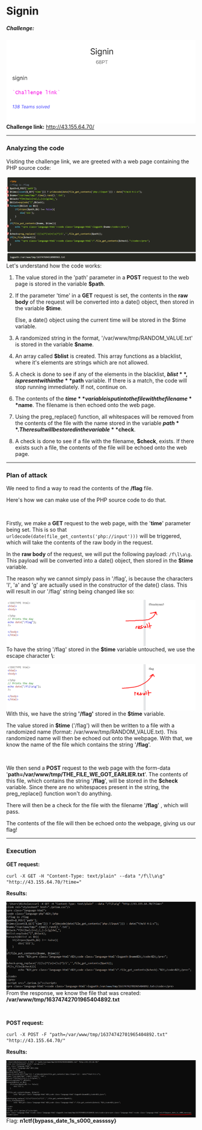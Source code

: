 # Signin

##### Challenge:

<img style="float: left;" src="screenshots/screenshot1.png">

**Challenge link:** http://43.155.64.70/

---

### Analyzing the code

Visiting the challenge link, we are greeted with a web page containing the PHP source code:

<img style="float: left;" src="screenshots/screenshot2.png">

Let's understand how the code works:

1. The value stored in the 'path' parameter in a **POST** request to the web page is stored in the variable **$path**.

2. If the parameter 'time' in a **GET** request is set, the contents in the **raw body** of the request will be converted into a date() object, then stored in the variable **$time**. 

   Else, a date() object using the current time will be stored in the $time variable.

3. A randomized string in the format, '/var/www/tmp/RANDOM_VALUE.txt' is stored in the variable **$name**.

4. An array called **$blist** is created. This array functions as a blacklist, where it's elements are strings which are not allowed.

5. A check is done to see if any of the elements in the blacklist, **$blist**, is present within the **$path** variable. If there is a match, the code will stop running immediately. If not, continue on.

6. The contents of the **$time** variable is put into the file with the filename **$name**. The filename is then echoed onto the web page.

7. Using the preg_replace() function, all whitespaces will be removed from the contents of the file with the name stored in the variable **$path**. The result will be stored in the variable **$check**.

8. A check is done to see if a file with the filename, **$check**, exists. If there exists such a file, the contents of the file will be echoed onto the web page. 

---

### Plan of attack

We need to find a way to read the contents of the **/flag** file.

Here's how we can make use of the PHP source code to do that.

<br>

Firstly, we make a **GET** request to the web page, with the '**time**' parameter being set. This is so that `urldecode(date(file_get_contents('php://input')))` will be triggered, which will take the contents of the raw body in the request.

In the **raw body** of the request, we will put the following payload: `/f\l\a\g`. This payload will be converted into a date() object, then stored in the **$time** variable.

The reason why we cannot simply pass in '/flag', is because the characters 'l', 'a' and 'g' are actually used in the constructor of the date() class. This will result in our '/flag' string being changed like so:

<img style="float: left;" src="screenshots/screenshot3.png">

To have the string '/flag' stored in the **$time** variable untouched, we use the escape character **\\**:

<img style="float: left;" src="screenshots/screenshot4.png">

With this, we have the string **'/flag'** stored in the **$time** variable.

The value stored in **$time** ('/flag') will then be written to a file with a randomized name (format: /var/www/tmp/RANDOM_VALUE.txt). This randomized name will then be echoed out onto the webpage. With that, we know the name of the file which contains the string '**/flag**'.

<br>

We then send a **POST** request to the web page with the form-data '**path=/var/www/tmp/THE_FILE_WE_GOT_EARLIER.txt**'. The contents of this file, which contains the string '**/flag**', will be stored in the **$check** variable. Since there are no whitespaces present in the string, the preg_replace() function won't do anything.

There will then be a check for the file with the filename '**/flag**' , which will pass.

The contents of the file will then be echoed onto the webpage, giving us our flag!

---

### Execution

**GET request:**

```
curl -X GET -H "Content-Type: text/plain" --data "/f\l\a\g" "http://43.155.64.70/?time="
```

**Results:**

<img style="float: left;" src="screenshots/screenshot5.png">

From the response, we know the file that was created: **/var/www/tmp/16374742701965404892.txt**

<br>

**POST request:**

```
curl -X POST -F "path=/var/www/tmp/16374742701965404892.txt" "http://43.155.64.70/"
```

**Results:**

<img style="float: left;" src="screenshots/screenshot6.png">

<br>

Flag: **n1ctf{bypass_date_1s_s000_eassssy}**
